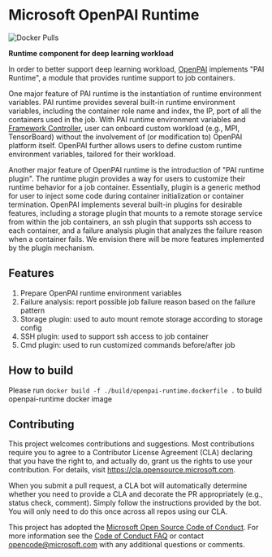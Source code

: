 # Microsoft OpenPAI Runtime

![Docker Pulls](https://img.shields.io/docker/pulls/openpai/kube-runtime)

**Runtime component for deep learning workload** 

In order to better support deep learning workload, [OpenPAI](https://github.com/microsoft/pai) implements "PAI Runtime", a module that provides runtime support to job containers. 
 
One major feature of PAI runtime is the instantiation of runtime environment variables. PAI runtime provides several built-in runtime environment variables, including the container role name and index, the IP, port of all the containers used in the job. With PAI runtime environment variables and [Framework Controller](https://github.com/microsoft/frameworkcontroller), user can onboard custom workload (e.g., MPI, TensorBoard) without the involvement of (or modification to) OpenPAI platform itself. OpenPAI further allows users to define custom runtime environment variables, tailored for their workload.
 
Another major feature of OpenPAI runtime is the introduction of "PAI runtime plugin".  The runtime plugin provides a way for users to customize their runtime behavior for a job container. Essentially, plugin is a generic method for user to inject some code during container initialization or container termination. OpenPAI implements several built-in plugins for desirable features, including a storage plugin that mounts to a remote storage service from within the job containers, an ssh plugin that supports ssh access to each container, and a failure analysis plugin that analyzes the failure reason when a container fails. We envision there will be more features implemented by the plugin mechanism.


## Features
1. Prepare OpenPAI runtime environment variables
3. Failure analysis: report possible job failure reason based on the failure pattern
4. Storage plugin: used to auto mount remote storage according to storage config
5. SSH plugin: used to support ssh access to job container
6. Cmd plugin: used to run customized commands before/after job

## How to build
Please run `docker build -f ./build/openpai-runtime.dockerfile .` to build openpai-runtime docker image

## Contributing

This project welcomes contributions and suggestions.  Most contributions require you to agree to a
Contributor License Agreement (CLA) declaring that you have the right to, and actually do, grant us
the rights to use your contribution. For details, visit https://cla.opensource.microsoft.com.

When you submit a pull request, a CLA bot will automatically determine whether you need to provide
a CLA and decorate the PR appropriately (e.g., status check, comment). Simply follow the instructions
provided by the bot. You will only need to do this once across all repos using our CLA.

This project has adopted the [Microsoft Open Source Code of Conduct](https://opensource.microsoft.com/codeofconduct/).
For more information see the [Code of Conduct FAQ](https://opensource.microsoft.com/codeofconduct/faq/) or
contact [opencode@microsoft.com](mailto:opencode@microsoft.com) with any additional questions or comments.
